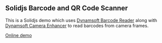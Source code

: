 ## Solidjs Barcode and QR Code Scanner


This is a Solidjs demo which uses [Dynamsoft Barcode Reader](https://www.dynamsoft.com/barcode-reader/overview/) along with [Dynamsoft Camera Enhancer](https://www.dynamsoft.com/camera-enhancer/overview/) to read barcodes from camera frames.


[Online demo](https://prismatic-haupia-2fac43.netlify.app)
